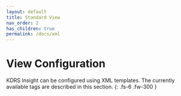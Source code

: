 ```yaml
---
layout: default
title: Standard View
nav_order: 2
has_children: true
permalink: /docs/xml
---
```

# View Configuration

KDRS Insight can be configured using XML templates. The currently available tags are described in this section.
{: .fs-6 .fw-300 }
